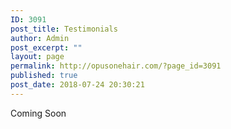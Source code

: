 ```yaml
---
ID: 3091
post_title: Testimonials
author: Admin
post_excerpt: ""
layout: page
permalink: http://opusonehair.com/?page_id=3091
published: true
post_date: 2018-07-24 20:30:21
---
```

<div class="brz-root__container brz-reset-all"><section id="ozzsvyrlxa" class="brz-section css-lfbrd7"><div class="brz-section__items"><div class="brz-section__content"><div class="brz-bg css-1htkui3"><div class="brz-bg-media"><div class="brz-bg-color"></div></div><div class="brz-bg-content"><div class="brz-container__wrap css-ho9erg"><div class="brz-container css-xca6o7"><div class="brz-wrapper css-6fvry1"><div class="brz-bg brz-d-xs-flex brz-flex-xs-wrap css-1szh5xq"><div class="brz-bg-media"><div class="brz-bg-color"></div></div><div class="brz-bg-content"><div class="brz-d-xs-flex css-1ob677i"><div class="brz-rich-text"><p class="brz-tp-paragraph"><span class="brz-cp-color7">Coming Soon</span></p></div></div></div></div></div></div></div></div></div></div></div></section></div>